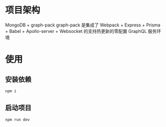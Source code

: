 # 项目架构
MongoDB + graph-pack
graph-pack 是集成了 Webpack + Express + Prisma + Babel + Apollo-server + Websocket 的支持热更新的零配置 GraphQL 服务环境
# 使用
## 安装依赖
```bash
npm i 
```

## 启动项目
```bash
npm run dev
```